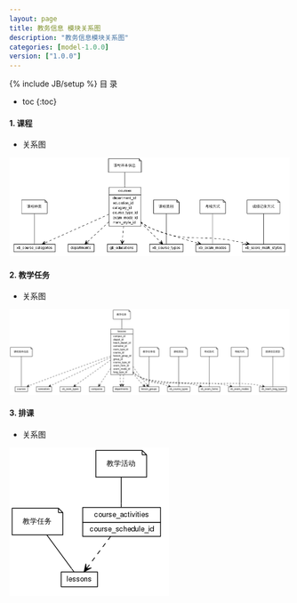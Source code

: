 ```yaml
---
layout: page
title: 教务信息 模块关系图
description: "教务信息模块关系图"
categories: [model-1.0.0]
version: ["1.0.0"]
---
```

{% include JB/setup %}
 目  录

* toc
{:toc}


#### 1. 课程
  * 关系图
  
![课程](images/course.png)


#### 2. 教学任务
  * 关系图
  
![教学任务](images/lesson.png)


#### 3. 排课
  * 关系图
  
![排课](images/schedule.png)


